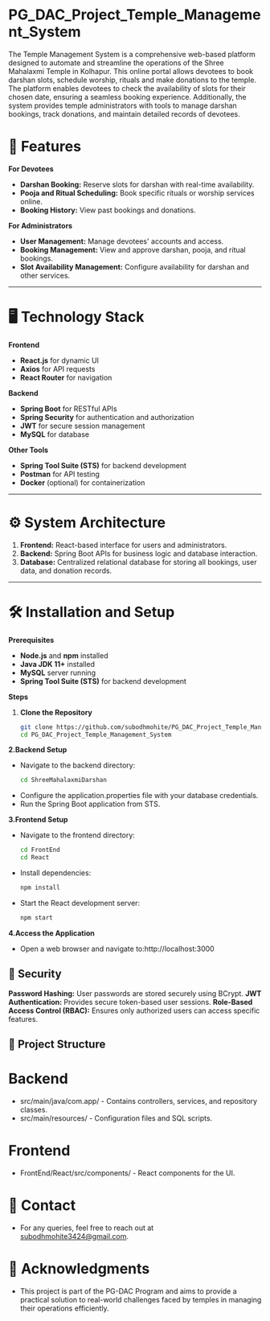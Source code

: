 # PG_DAC_Project_Temple_Management_System

The Temple Management System is a comprehensive web-based platform designed to automate and streamline the
operations of the Shree Mahalaxmi Temple in Kolhapur. This online portal allows devotees to book darshan slots,
schedule worship, rituals and make donations to the temple. The platform enables devotees to check the availability
of slots for their chosen date, ensuring a seamless booking experience. Additionally, the system provides temple
administrators with tools to manage darshan bookings, track donations, and maintain detailed records of devotees.


# 🌟 Features

 **For Devotees**
- **Darshan Booking:** Reserve slots for darshan with real-time availability.
- **Pooja and Ritual Scheduling:** Book specific rituals or worship services online.
- **Booking History:** View past bookings and donations.

 **For Administrators**
- **User Management:** Manage devotees' accounts and access.
- **Booking Management:** View and approve darshan, pooja, and ritual bookings.
- **Slot Availability Management:** Configure availability for darshan and other services.

---

# 🖥️ Technology Stack

 **Frontend**
- **React.js** for dynamic UI
- **Axios** for API requests
- **React Router** for navigation

 **Backend**
- **Spring Boot** for RESTful APIs
- **Spring Security** for authentication and authorization
- **JWT** for secure session management
- **MySQL** for database

 **Other Tools**
- **Spring Tool Suite (STS)** for backend development
- **Postman** for API testing
- **Docker** (optional) for containerization

---

# ⚙️ System Architecture

1. **Frontend:** React-based interface for users and administrators.
2. **Backend:** Spring Boot APIs for business logic and database interaction.
3. **Database:** Centralized relational database for storing all bookings, user data, and donation records.

---

# 🛠️ Installation and Setup

**Prerequisites**
- **Node.js** and **npm** installed
- **Java JDK 11+** installed
- **MySQL** server running
- **Spring Tool Suite (STS)** for backend development

**Steps**
1. **Clone the Repository**
   ```bash
   git clone https://github.com/subodhmohite/PG_DAC_Project_Temple_Management_System
   cd PG_DAC_Project_Temple_Management_System

**2.Backend Setup**
- Navigate to the backend directory:
  ```bash
  cd ShreeMahalaxmiDarshan
- Configure the application.properties file with your database credentials.
- Run the Spring Boot application from STS.

**3.Frontend Setup**
- Navigate to the frontend directory:
  ```bash
  cd FrontEnd
  cd React

- Install dependencies:
  ```bash
  npm install

- Start the React development server:
   ```bash
   npm start

**4.Access the Application**
- Open a web browser and navigate to:http://localhost:3000

## 🔐 Security
**Password Hashing:** User passwords are stored securely using BCrypt.
**JWT Authentication:** Provides secure token-based user sessions.
**Role-Based Access Control (RBAC):** Ensures only authorized users can access specific features.

## 📖 Project Structure
# Backend
- src/main/java/com.app/ - Contains controllers, services, and repository classes.
- src/main/resources/ - Configuration files and SQL scripts.

# Frontend
- FrontEnd/React/src/components/ - React components for the UI.

# 📧 Contact
- For any queries, feel free to reach out at subodhmohite3424@gmail.com.

# 🏅 Acknowledgments
- This project is part of the PG-DAC Program and aims to provide a practical solution to real-world challenges faced by temples in managing their operations efficiently.



